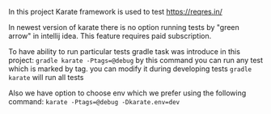 In this project Karate framework is used to test https://reqres.in/ 

In newest version of karate there is no option running tests by "green arrow" in intellij idea.
This feature requires paid subscription.

To have ability to run particular tests gradle task was introduce in this project:
`gradle karate -Ptags=@debug`
by this command you can run any test which is marked by tag. you can modify it during developing tests
`gradle karate` will run all tests

Also we have option to choose env which we prefer using the following command:
`karate -Ptags=@debug -Dkarate.env=dev`
